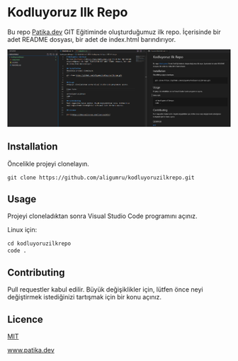 # Kodluyoruz Ilk Repo
Bu repo [Patika.dev](https://www.patika.dev/tr) GIT Eğitiminde oluşturduğumuz ilk repo. İçerisinde bir adet README dosyası, bir adet de index.html barındırıyor.

![proje görseli](https://raw.githubusercontent.com/aligumru/kodluyoruzilkrepo/main/VsCode.png)

## Installation
Öncelikle projeyi clonelayın.
```
git clone https://github.com/aligumru/kodluyoruzilkrepo.git
```

## Usage
Projeyi cloneladıktan sonra Visual Studio Code programını açınız.

Linux için:
```
cd kodluyoruzilkrepo
code .
```
## Contributing
Pull requestler kabul edilir. Büyük değişiklikler için, lütfen önce neyi değiştirmek istediğinizi tartışmak için bir konu açınız.

## Licence

[MIT](https://choosealicense.com/licenses/mit/)

 www.patika.dev
